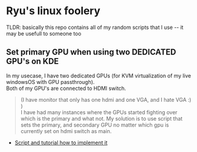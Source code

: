 # Ryu's linux foolery
TLDR: basically this repo contains all of my random scripts that I use -- it may be usefull to someone too

## Set primary GPU when using two DEDICATED GPU's on KDE
In my usecase, I have two dedicated GPUs (for KVM virtualization of my live windowsOS with GPU passthrough). </br>
Both of my GPU's are connected to HDMI switch.  </br>
> (I have monitor that only has one hdmi and one VGA, and I hate VGA :) ) </br>
I have had many instances where the GPUs started fighting over which is the primary and what not.
My solution is to use script that sets the primary, and secondary GPU no matter which gpu is currently set on hdmi switch as main. </br>
- [ Script and tutorial how to implement it](./Two-Dedicated-GPUs/)


